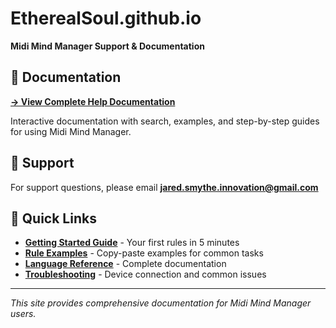 # EtherealSoul.github.io
**Midi Mind Manager Support & Documentation**

## 📖 Documentation
**[→ View Complete Help Documentation](MidiMindHelp.html)**

Interactive documentation with search, examples, and step-by-step guides for using Midi Mind Manager.

## 📧 Support
For support questions, please email **jared.smythe.innovation@gmail.com**

## 🚀 Quick Links
- **[Getting Started Guide](MidiMindHelp.html#quick-start)** - Your first rules in 5 minutes
- **[Rule Examples](MidiMindHelp.html#route-filter-midi)** - Copy-paste examples for common tasks  
- **[Language Reference](MidiMindHelp.html)** - Complete documentation
- **[Troubleshooting](MidiMindHelp.html)** - Device connection and common issues

---

*This site provides comprehensive documentation for Midi Mind Manager users.*